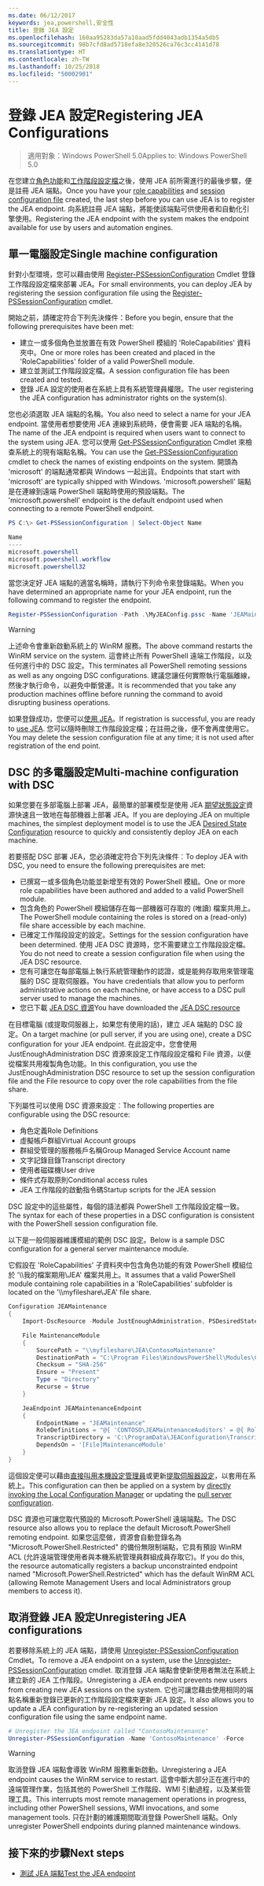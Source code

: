 ```yaml
---
ms.date: 06/12/2017
keywords: jea,powershell,安全性
title: 登錄 JEA 設定
ms.openlocfilehash: 160aa95283da57a10aad5fdd4043adb1354a5db5
ms.sourcegitcommit: 98b7cfd8ad5718efa8e320526ca76c3cc4141d78
ms.translationtype: HT
ms.contentlocale: zh-TW
ms.lasthandoff: 10/25/2018
ms.locfileid: "50002901"
---
```

# <a name="registering-jea-configurations"></a><span data-ttu-id="892bf-103">登錄 JEA 設定</span><span class="sxs-lookup"><span data-stu-id="892bf-103">Registering JEA Configurations</span></span>

> <span data-ttu-id="892bf-104">適用對象：Windows PowerShell 5.0</span><span class="sxs-lookup"><span data-stu-id="892bf-104">Applies to: Windows PowerShell 5.0</span></span>

<span data-ttu-id="892bf-105">在您建立[角色功能](role-capabilities.md)和[工作階段設定檔](session-configurations.md)之後，使用 JEA 前所需進行的最後步驟，便是註冊 JEA 端點。</span><span class="sxs-lookup"><span data-stu-id="892bf-105">Once you have your [role capabilities](role-capabilities.md) and [session configuration file](session-configurations.md) created, the last step before you can use JEA is to register the JEA endpoint.</span></span>
<span data-ttu-id="892bf-106">向系統註冊 JEA 端點，將能使該端點可供使用者和自動化引擎使用。</span><span class="sxs-lookup"><span data-stu-id="892bf-106">Registering the JEA endpoint with the system makes the endpoint available for use by users and automation engines.</span></span>

## <a name="single-machine-configuration"></a><span data-ttu-id="892bf-107">單一電腦設定</span><span class="sxs-lookup"><span data-stu-id="892bf-107">Single machine configuration</span></span>

<span data-ttu-id="892bf-108">針對小型環境，您可以藉由使用 [Register-PSSessionConfiguration](https://msdn.microsoft.com/powershell/reference/5.1/microsoft.powershell.core/register-pssessionconfiguration) Cmdlet 登錄工作階段設定檔來部署 JEA。</span><span class="sxs-lookup"><span data-stu-id="892bf-108">For small environments, you can deploy JEA by registering the session configuration file using the [Register-PSSessionConfiguration](https://msdn.microsoft.com/powershell/reference/5.1/microsoft.powershell.core/register-pssessionconfiguration) cmdlet.</span></span>

<span data-ttu-id="892bf-109">開始之前，請確定符合下列先決條件：</span><span class="sxs-lookup"><span data-stu-id="892bf-109">Before you begin, ensure that the following prerequisites have been met:</span></span>
- <span data-ttu-id="892bf-110">建立一或多個角色並放置在有效 PowerShell 模組的 'RoleCapabilities' 資料夾中。</span><span class="sxs-lookup"><span data-stu-id="892bf-110">One or more roles has been created and placed in the 'RoleCapabilities' folder of a valid PowerShell module.</span></span>
- <span data-ttu-id="892bf-111">建立並測試工作階段設定檔。</span><span class="sxs-lookup"><span data-stu-id="892bf-111">A session configuration file has been created and tested.</span></span>
- <span data-ttu-id="892bf-112">登錄 JEA 設定的使用者在系統上具有系統管理員權限。</span><span class="sxs-lookup"><span data-stu-id="892bf-112">The user registering the JEA configuration has administrator rights on the system(s).</span></span>

<span data-ttu-id="892bf-113">您也必須選取 JEA 端點的名稱。</span><span class="sxs-lookup"><span data-stu-id="892bf-113">You also need to select a name for your JEA endpoint.</span></span>
<span data-ttu-id="892bf-114">當使用者想要使用 JEA 連線到系統時，便會需要 JEA 端點的名稱。</span><span class="sxs-lookup"><span data-stu-id="892bf-114">The name of the JEA endpoint is required when users want to connect to the system using JEA.</span></span>
<span data-ttu-id="892bf-115">您可以使用 [Get-PSSessionConfiguration](https://msdn.microsoft.com/powershell/reference/5.1/microsoft.powershell.core/get-pssessionconfiguration) Cmdlet 來檢查系統上的現有端點名稱。</span><span class="sxs-lookup"><span data-stu-id="892bf-115">You can use the [Get-PSSessionConfiguration](https://msdn.microsoft.com/powershell/reference/5.1/microsoft.powershell.core/get-pssessionconfiguration) cmdlet to check the names of existing endpoints on the system.</span></span>
<span data-ttu-id="892bf-116">開頭為 'microsoft' 的端點通常都與 Windows 一起出貨。</span><span class="sxs-lookup"><span data-stu-id="892bf-116">Endpoints that start with 'microsoft' are typically shipped with Windows.</span></span>
<span data-ttu-id="892bf-117">'microsoft.powershell' 端點是在連線到遠端 PowerShell 端點時使用的預設端點。</span><span class="sxs-lookup"><span data-stu-id="892bf-117">The 'microsoft.powershell' endpoint is the default endpoint used when connecting to a remote PowerShell endpoint.</span></span>

```powershell
PS C:\> Get-PSSessionConfiguration | Select-Object Name

Name
----
microsoft.powershell
microsoft.powershell.workflow
microsoft.powershell32
```

<span data-ttu-id="892bf-118">當您決定好 JEA 端點的適當名稱時，請執行下列命令來登錄端點。</span><span class="sxs-lookup"><span data-stu-id="892bf-118">When you have determined an appropriate name for your JEA endpoint, run the following command to register the endpoint.</span></span>

```powershell
Register-PSSessionConfiguration -Path .\MyJEAConfig.pssc -Name 'JEAMaintenance' -Force
```

> [!WARNING]
> <span data-ttu-id="892bf-119">上述命令會重新啟動系統上的 WinRM 服務。</span><span class="sxs-lookup"><span data-stu-id="892bf-119">The above command restarts the WinRM service on the system.</span></span>
> <span data-ttu-id="892bf-120">這會終止所有 PowerShell 遠端工作階段，以及任何進行中的 DSC 設定。</span><span class="sxs-lookup"><span data-stu-id="892bf-120">This terminates all PowerShell remoting sessions as well as any ongoing DSC configurations.</span></span>
> <span data-ttu-id="892bf-121">建議您讓任何實際執行電腦離線，然後才執行命令，以避免中斷營運。</span><span class="sxs-lookup"><span data-stu-id="892bf-121">It is recommended that you take any production machines offline before running the command to avoid disrupting business operations.</span></span>

<span data-ttu-id="892bf-122">如果登錄成功，您便可以[使用 JEA](using-jea.md)。</span><span class="sxs-lookup"><span data-stu-id="892bf-122">If registration is successful, you are ready to [use JEA](using-jea.md).</span></span>
<span data-ttu-id="892bf-123">您可以隨時刪除工作階段設定檔；在註冊之後，便不會再度使用它。</span><span class="sxs-lookup"><span data-stu-id="892bf-123">You may delete the session configuration file at any time; it is not used after registration of the end point.</span></span>

## <a name="multi-machine-configuration-with-dsc"></a><span data-ttu-id="892bf-124">DSC 的多電腦設定</span><span class="sxs-lookup"><span data-stu-id="892bf-124">Multi-machine configuration with DSC</span></span>

<span data-ttu-id="892bf-125">如果您要在多部電腦上部署 JEA，最簡單的部署模型是使用 JEA [期望狀態設定](https://msdn.microsoft.com/powershell/dsc/overview)資源快速且一致地在每部機器上部署 JEA。</span><span class="sxs-lookup"><span data-stu-id="892bf-125">If you are deploying JEA on multiple machines, the simplest deployment model is to use the JEA [Desired State Configuration](https://msdn.microsoft.com/powershell/dsc/overview) resource to quickly and consistently deploy JEA on each machine.</span></span>

<span data-ttu-id="892bf-126">若要搭配 DSC 部署 JEA，您必須確定符合下列先決條件︰</span><span class="sxs-lookup"><span data-stu-id="892bf-126">To deploy JEA with DSC, you need to ensure the following prerequisites are met:</span></span>
- <span data-ttu-id="892bf-127">已撰寫一或多個角色功能並新增至有效的 PowerShell 模組。</span><span class="sxs-lookup"><span data-stu-id="892bf-127">One or more role capabilities have been authored and added to a valid PowerShell module.</span></span>
- <span data-ttu-id="892bf-128">包含角色的 PowerShell 模組儲存在每一部機器可存取的 (唯讀) 檔案共用上。</span><span class="sxs-lookup"><span data-stu-id="892bf-128">The PowerShell module containing the roles is stored on a (read-only) file share accessible by each machine.</span></span>
- <span data-ttu-id="892bf-129">已確定工作階段設定的設定。</span><span class="sxs-lookup"><span data-stu-id="892bf-129">Settings for the session configuration have been determined.</span></span> <span data-ttu-id="892bf-130">使用 JEA DSC 資源時，您不需要建立工作階段設定檔。</span><span class="sxs-lookup"><span data-stu-id="892bf-130">You do not need to create a session configuration file when using the JEA DSC resource.</span></span>
- <span data-ttu-id="892bf-131">您有可讓您在每部電腦上執行系統管理動作的認證，或是能夠存取用來管理電腦的 DSC 提取伺服器。</span><span class="sxs-lookup"><span data-stu-id="892bf-131">You have credentials that allow you to perform administrative actions on each machine, or have access to a DSC pull server used to manage the machines.</span></span>
- <span data-ttu-id="892bf-132">您已下載 [JEA DSC 資源](https://github.com/PowerShell/JEA/tree/master/DSC%20Resource)</span><span class="sxs-lookup"><span data-stu-id="892bf-132">You have downloaded the [JEA DSC resource](https://github.com/PowerShell/JEA/tree/master/DSC%20Resource)</span></span>

<span data-ttu-id="892bf-133">在目標電腦 (或提取伺服器上，如果您有使用的話)，建立 JEA 端點的 DSC 設定。</span><span class="sxs-lookup"><span data-stu-id="892bf-133">On a target machine (or pull server, if you are using one), create a DSC configuration for your JEA endpoint.</span></span>
<span data-ttu-id="892bf-134">在此設定中，您會使用 JustEnoughAdministration DSC 資源來設定工作階段設定檔和 File 資源，以便從檔案共用複製角色功能。</span><span class="sxs-lookup"><span data-stu-id="892bf-134">In this configuration, you use the JustEnoughAdministration DSC resource to set up the session configuration file and the File resource to copy over the role capabilities from the file share.</span></span>

<span data-ttu-id="892bf-135">下列屬性可以使用 DSC 資源來設定︰</span><span class="sxs-lookup"><span data-stu-id="892bf-135">The following properties are configurable using the DSC resource:</span></span>
- <span data-ttu-id="892bf-136">角色定義</span><span class="sxs-lookup"><span data-stu-id="892bf-136">Role Definitions</span></span>
- <span data-ttu-id="892bf-137">虛擬帳戶群組</span><span class="sxs-lookup"><span data-stu-id="892bf-137">Virtual Account groups</span></span>
- <span data-ttu-id="892bf-138">群組受管理的服務帳戶名稱</span><span class="sxs-lookup"><span data-stu-id="892bf-138">Group Managed Service Account name</span></span>
- <span data-ttu-id="892bf-139">文字記錄目錄</span><span class="sxs-lookup"><span data-stu-id="892bf-139">Transcript directory</span></span>
- <span data-ttu-id="892bf-140">使用者磁碟機</span><span class="sxs-lookup"><span data-stu-id="892bf-140">User drive</span></span>
- <span data-ttu-id="892bf-141">條件式存取原則</span><span class="sxs-lookup"><span data-stu-id="892bf-141">Conditional access rules</span></span>
- <span data-ttu-id="892bf-142">JEA 工作階段的啟動指令碼</span><span class="sxs-lookup"><span data-stu-id="892bf-142">Startup scripts for the JEA session</span></span>

<span data-ttu-id="892bf-143">DSC 設定中的這些屬性，每個的語法都與 PowerShell 工作階段設定檔一致。</span><span class="sxs-lookup"><span data-stu-id="892bf-143">The syntax for each of these properties in a DSC configuration is consistent with the PowerShell session configuration file.</span></span>

<span data-ttu-id="892bf-144">以下是一般伺服器維護模組的範例 DSC 設定。</span><span class="sxs-lookup"><span data-stu-id="892bf-144">Below is a sample DSC configuration for a general server maintenance module.</span></span>

<span data-ttu-id="892bf-145">它假設在 'RoleCapabilities' 子資料夾中包含角色功能的有效 PowerShell 模組位於 '\\\\我的檔案期用\\JEA' 檔案共用上。</span><span class="sxs-lookup"><span data-stu-id="892bf-145">It assumes that a valid PowerShell module containing role capabilities in a 'RoleCapabilities' subfolder is located on the '\\\\myfileshare\\JEA' file share.</span></span>


```powershell
Configuration JEAMaintenance
{
    Import-DscResource -Module JustEnoughAdministration, PSDesiredStateConfiguration

    File MaintenanceModule
    {
        SourcePath = "\\myfileshare\JEA\ContosoMaintenance"
        DestinationPath = "C:\Program Files\WindowsPowerShell\Modules\ContosoMaintenance"
        Checksum = "SHA-256"
        Ensure = "Present"
        Type = "Directory"
        Recurse = $true
    }

    JeaEndpoint JEAMaintenanceEndpoint
    {
        EndpointName = "JEAMaintenance"
        RoleDefinitions = "@{ 'CONTOSO\JEAMaintenanceAuditors' = @{ RoleCapabilities = 'GeneralServerMaintenance-Audit' }; 'CONTOSO\JEAMaintenanceAdmins' = @{ RoleCapabilities = 'GeneralServerMaintenance-Audit', 'GeneralServerMaintenance-Admin' } }"
        TranscriptDirectory = 'C:\ProgramData\JEAConfiguration\Transcripts'
        DependsOn = '[File]MaintenanceModule'
    }
}
```

<span data-ttu-id="892bf-146">這個設定便可以藉由[直接叫用本機設定管理員](https://msdn.microsoft.com/powershell/dsc/metaconfig)或更新[提取伺服器設定](https://msdn.microsoft.com/powershell/dsc/pullserver)，以套用在系統上。</span><span class="sxs-lookup"><span data-stu-id="892bf-146">This configuration can then be applied on a system by [directly invoking the Local Configuration Manager](https://msdn.microsoft.com/powershell/dsc/metaconfig) or updating the [pull server configuration](https://msdn.microsoft.com/powershell/dsc/pullserver).</span></span>

<span data-ttu-id="892bf-147">DSC 資源也可讓您取代預設的 Microsoft.PowerShell 遠端端點。</span><span class="sxs-lookup"><span data-stu-id="892bf-147">The DSC resource also allows you to replace the default Microsoft.PowerShell remoting endpoint.</span></span>
<span data-ttu-id="892bf-148">如果您這麼做，資源會自動登錄名為 "Microsoft.PowerShell.Restricted" 的備份無限制端點，它具有預設 WinRM ACL (允許遠端管理使用者與本機系統管理員群組成員存取它)。</span><span class="sxs-lookup"><span data-stu-id="892bf-148">If you do this, the resource automatically registers a backup unconstrainted endpoint named "Microsoft.PowerShell.Restricted" which has the default WinRM ACL (allowing Remote Management Users and local Administrators group members to access it).</span></span>

## <a name="unregistering-jea-configurations"></a><span data-ttu-id="892bf-149">取消登錄 JEA 設定</span><span class="sxs-lookup"><span data-stu-id="892bf-149">Unregistering JEA configurations</span></span>

<span data-ttu-id="892bf-150">若要移除系統上的 JEA 端點，請使用 [Unregister-PSSessionConfiguration](https://msdn.microsoft.com/powershell/reference/5.1/microsoft.powershell.core/Unregister-PSSessionConfiguration) Cmdlet。</span><span class="sxs-lookup"><span data-stu-id="892bf-150">To remove a JEA endpoint on a system, use the [Unregister-PSSessionConfiguration](https://msdn.microsoft.com/powershell/reference/5.1/microsoft.powershell.core/Unregister-PSSessionConfiguration) cmdlet.</span></span>
<span data-ttu-id="892bf-151">取消登錄 JEA 端點會使新使用者無法在系統上建立新的 JEA 工作階段。</span><span class="sxs-lookup"><span data-stu-id="892bf-151">Unregistering a JEA endpoint prevents new users from creating new JEA sessions on the system.</span></span>
<span data-ttu-id="892bf-152">它也可讓您藉由使用相同的端點名稱重新登錄已更新的工作階段設定檔來更新 JEA 設定。</span><span class="sxs-lookup"><span data-stu-id="892bf-152">It also allows you to update a JEA configuration by re-registering an updated session configuration file using the same endpoint name.</span></span>

```powershell
# Unregister the JEA endpoint called "ContosoMaintenance"
Unregister-PSSessionConfiguration -Name 'ContosoMaintenance' -Force
```

> [!WARNING]
> <span data-ttu-id="892bf-153">取消登錄 JEA 端點會導致 WinRM 服務重新啟動。</span><span class="sxs-lookup"><span data-stu-id="892bf-153">Unregistering a JEA endpoint causes the WinRM service to restart.</span></span>
> <span data-ttu-id="892bf-154">這會中斷大部分正在進行中的遠端管理作業，包括其他的 PowerShell 工作階段、WMI 引動過程，以及某些管理工具。</span><span class="sxs-lookup"><span data-stu-id="892bf-154">This interrupts most remote management operations in progress, including other PowerShell sessions, WMI invocations, and some management tools.</span></span>
> <span data-ttu-id="892bf-155">只在計劃的維護期間取消登錄 PowerShell 端點。</span><span class="sxs-lookup"><span data-stu-id="892bf-155">Only unregister PowerShell endpoints during planned maintenance windows.</span></span>

## <a name="next-steps"></a><span data-ttu-id="892bf-156">接下來的步驟</span><span class="sxs-lookup"><span data-stu-id="892bf-156">Next steps</span></span>

- [<span data-ttu-id="892bf-157">測試 JEA 端點</span><span class="sxs-lookup"><span data-stu-id="892bf-157">Test the JEA endpoint</span></span>](using-jea.md)
